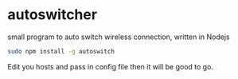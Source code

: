 # autoswitcher
small program to auto switch wireless connection, written in Nodejs

```sh
sudo npm install -g autoswitch
```

Edit you hosts and pass in config file then it will be good to go.
